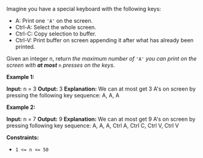 
Imagine you have a special keyboard with the following keys:

-   A: Print one  `'A'`  on the screen.
-   Ctrl-A: Select the whole screen.
-   Ctrl-C: Copy selection to buffer.
-   Ctrl-V: Print buffer on screen appending it after what has already been printed.

Given an integer n, return  _the maximum number of_ `'A'` _you can print on the screen with  **at most**_ `n` _presses on the keys_.

**Example 1:**

**Input:** n = 3
**Output:** 3
**Explanation:** We can at most get 3 A's on screen by pressing the following key sequence:
A, A, A

**Example 2:**

**Input:** n = 7
**Output:** 9
**Explanation:** We can at most get 9 A's on screen by pressing following key sequence:
A, A, A, Ctrl A, Ctrl C, Ctrl V, Ctrl V

**Constraints:**

-   `1 <= n <= 50`